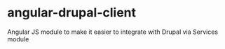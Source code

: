 angular-drupal-client
=====================

Angular JS module to make it easier to integrate with Drupal via Services module
